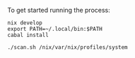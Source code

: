 To get started running the process:

```
nix develop
export PATH=~/.local/bin:$PATH
cabal install

./scan.sh /nix/var/nix/profiles/system
```
